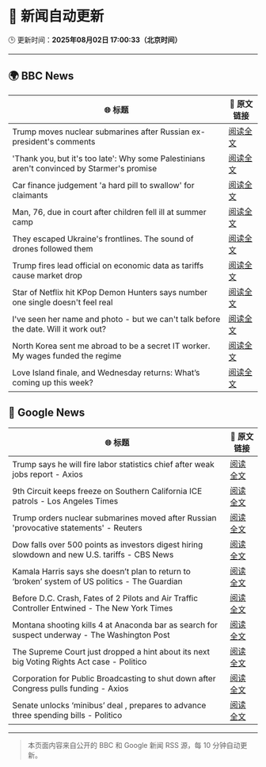 # 🧠 新闻自动更新

🕒 更新时间：**2025年08月02日 17:00:33（北京时间）**

---

## 🌍 BBC News

| 🌐 标题 | 🔗 原文链接 |
|--------|-------------|
| Trump moves nuclear submarines after Russian ex-president's comments | [阅读全文](https://www.bbc.com/news/articles/c93dgr2dd53o?at_medium=RSS&at_campaign=rss) |
| 'Thank you, but it's too late': Why some Palestinians aren't convinced by Starmer's promise | [阅读全文](https://www.bbc.com/news/articles/cd6n0eeqp54o?at_medium=RSS&at_campaign=rss) |
| Car finance judgement 'a hard pill to swallow' for claimants | [阅读全文](https://www.bbc.com/news/articles/c7vle481ydno?at_medium=RSS&at_campaign=rss) |
| Man, 76, due in court after children fell ill at summer camp | [阅读全文](https://www.bbc.com/news/articles/c4gz32kp0d0o?at_medium=RSS&at_campaign=rss) |
| They escaped Ukraine's frontlines. The sound of drones followed them | [阅读全文](https://www.bbc.com/news/articles/c23gjk7dlvlo?at_medium=RSS&at_campaign=rss) |
| Trump fires lead official on economic data as tariffs cause market drop | [阅读全文](https://www.bbc.com/news/articles/cvg3xrrzdr0o?at_medium=RSS&at_campaign=rss) |
| Star of Netflix hit KPop Demon Hunters says number one single doesn't feel real | [阅读全文](https://www.bbc.com/news/articles/c3dpxknjn07o?at_medium=RSS&at_campaign=rss) |
| I've seen her name and photo - but we can't talk before the date. Will it work out? | [阅读全文](https://www.bbc.com/news/articles/c9w1we5gz5qo?at_medium=RSS&at_campaign=rss) |
| North Korea sent me abroad to be a secret IT worker. My wages funded the regime | [阅读全文](https://www.bbc.com/news/articles/c15wk77zxngo?at_medium=RSS&at_campaign=rss) |
| Love Island finale, and Wednesday returns: What’s coming up this week? | [阅读全文](https://www.bbc.com/news/articles/c15l4kv45v5o?at_medium=RSS&at_campaign=rss) |

## 📰 Google News

| 🌐 标题 | 🔗 原文链接 |
|--------|-------------|
| Trump says he will fire labor statistics chief after weak jobs report - Axios | [阅读全文](https://news.google.com/rss/articles/CBMibEFVX3lxTE8wNlZtY0YtMDkybGI0eEJtclV0dERjSlpNcTcyaDAwMVFrT3lZMnh1cUN6QWhOOE15WXdzSzAybU85MFNBWDBsSWdlSXlFNHZycC0zN2p5MjJyQk5STV9LWWsxVlhDVGYzd3EybA?oc=5) |
| 9th Circuit keeps freeze on Southern California ICE patrols - Los Angeles Times | [阅读全文](https://news.google.com/rss/articles/CBMioAFBVV95cUxPcmlnMU1Zb1ZoSm90TjgxTkhVUTdCdWlIOVNMUVJrOS1wLWlQanBuSk52OGZUZ252NGdYMDJ0OGdMbTd4RklrVUVIdnVwbmVZZUJsTGEwWlpETVlEMjN3WVhnMkRkNUxtSjJEZWxhQm1ISUx1UzlkaHBBaGN5dG12bVpzeFlrOFVBbU1FU3E5MUlKTHA2akt6RmppUHptRGhC?oc=5) |
| Trump orders nuclear submarines moved after Russian 'provocative statements' - Reuters | [阅读全文](https://news.google.com/rss/articles/CBMitwFBVV95cUxONzV0UUY2bTZWUHZrVnY0S3hkMnlJbkZYcnJQOVNTeUFORlcxSFBRVmlvQW8xeEt6RlZJMFlhbHVESzAzNjl0Rkw5VFVhZmtwWnFIXzdwUXZEc1VhQ3dralk2eF83MVFIMERHNFk0WDdYWTN1UlNabnpYNFgzUmJFUy1DVnYtcjBFQVlqMENyMUIwV21BX0FSWkpoZFJRSDJmd3didl8xWGNqQl80MUdWWXplT3ktQmc?oc=5) |
| Dow falls over 500 points as investors digest hiring slowdown and new U.S. tariffs - CBS News | [阅读全文](https://news.google.com/rss/articles/CBMigwFBVV95cUxNTDNtdUptcUYtYmUxLUVQTGtHdUFhcWc4THJJSTJyeWs2MXhySFFtVmExN0d1aGxXaG4yNjNjbkZSX3BDUDg2UXVOU2owdmx6bUdXaEpTRjVOUWhjMEZ2OTg1Sk1qSkV1NDc2Vy0wRmR3bXFiYUdWYkZxMjNOYnJXZGE1MNIBiAFBVV95cUxNNUk3anAzXzdBekZoMEVvUndqZFFkWjZsbHpwNHl3R19lTXpjcWhvdTVOTHZyQl9PQnQ2dk9MRE5KcUJKNWxIWlpKSEk1Zkc2TlBkSlNWQ1duMFVUY0xzRW5PNG9zbGVRZ054dTMyaXJGcUx0UzNuUjNHeENtYU9IT09LOXVUdzI1?oc=5) |
| Kamala Harris says she doesn’t plan to return to ‘broken’ system of US politics - The Guardian | [阅读全文](https://news.google.com/rss/articles/CBMihAFBVV95cUxNMURGcGZWcHBBV1BxNzNkZ0RScm1iSUNJRGFoaTNyQlh2Rm5Kc2VoOU5PWmNTUjhJNE5zZlMxeHhaNE1RLWtIcDF2NXhRamFUYUQ3SDlsZTlicW5ZdW53b0NDQzJsZmtUNkQ1VnRmOF85LVlKd2hjbVZaakxWdGNrdjViQzc?oc=5) |
| Before D.C. Crash, Fates of 2 Pilots and Air Traffic Controller Entwined - The New York Times | [阅读全文](https://news.google.com/rss/articles/CBMigwFBVV95cUxPSGVQWnVSa25tNnBrY1BGUUZQeGdsa3U1WGgzNHJLbDBuY2RSS0FrS0FlZjgtVy03eURuS1A4dGF0dTVGTFdfdmJKVjUxQXNicWVEdEFCV1NwMmR3S2V2NERfTUZxY0hEN3BsOVhENWRqbHRPVm80alVWNXhUZ3YxWE5Vaw?oc=5) |
| Montana shooting kills 4 at Anaconda bar as search for suspect underway - The Washington Post | [阅读全文](https://news.google.com/rss/articles/CBMikAFBVV95cUxNNXNwSy0yZ09uODllLXV6d3dodGtPZmJzbDhWdzdKVXBzcERKZGpSVmg0aVMxMWYtUmVWa2JkLXZpTVMxSWQ0c0d5a19Mcml2Rkt6UVk1LUtEc21IQkVtU0czMGVvbFJVeEdSY1NwUVljdTNneWlQdEktcG1vRWN6RDE4RW9SeDZaanFGVkpUOW0?oc=5) |
| The Supreme Court just dropped a hint about its next big Voting Rights Act case - Politico | [阅读全文](https://news.google.com/rss/articles/CBMimAFBVV95cUxOMmZyRU5fT3FmdjVWTlRrT1dZYTMyMkdFMW13WWQ5VG1Ydkp2Wm5FWXVnNWVzbU9LeDZYTV9OMzB3SGdlVkZoekNsYWJ5SlQ3QUlPcml1OVRJLXo3QlZELVpTTkhMMnl1ZVBCMGMyNUVDc25CdE1Jd2tQb0x2Y05IRnlGOGw0aFMycW54S2NqbmhMX0ZGajNKNw?oc=5) |
| Corporation for Public Broadcasting to shut down after Congress pulls funding - Axios | [阅读全文](https://news.google.com/rss/articles/CBMiggFBVV95cUxQY2JZX1p6bkM2S3NnSUtvaS1VdVRfaG1FYWozNDJONmdaclE5ZkIwYVRsWHRrWWNWSnFPbEx1QmxIaFl4cU9nMkltdF93NHZQcWpQck9nVUc1cDVqR0hfSUpXdF81YjRuV24tWXhaT3dPdjZyQ3BWUF9vY3lDRUhXSDlB?oc=5) |
| Senate unlocks ‘minibus’ deal , prepares to advance three spending bills - Politico | [阅读全文](https://news.google.com/rss/articles/CBMimgFBVV95cUxPNjk1UkxxZTB3WVRteV83M0ZvNWZoMEtJUVdqNzBHbHRtRWdhbEpCRzBscXd5OTlldFo1RW92STJpbFNjdXlzOWNScENMVFVXbTNxei1BSTRsd3VYOXFnQ2NISERhcWx6SktmOVdRQ1BucUR6eVAyOVV2dUwzcGh3VlJiWGRTeHJxNVVNamlCZXg4UGFHbGJIdU1n?oc=5) |

---
> 本页面内容来自公开的 BBC 和 Google 新闻 RSS 源，每 10 分钟自动更新。
